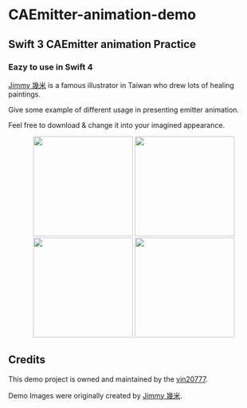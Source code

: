 # CAEmitter-animation-demo
## Swift 3 CAEmitter animation Practice

### Eazy to use in Swift 4

[Jimmy 幾米](https://zh.wikipedia.org/wiki/%E5%B9%BE%E7%B1%B3) is a famous illustrator in Taiwan who drew lots of healing paintings.

Give some example of different usage in presenting emitter animation.

Feel free to download & change it into your imagined appearance.

<p align="middle" >
  <img src="https://user-images.githubusercontent.com/31400661/30370036-ea4b386c-98a8-11e7-86d5-d0bb36e4604a.gif" width="200">
  <img src="https://user-images.githubusercontent.com/31400661/30370058-fc3c96f6-98a8-11e7-9701-a856d6e9fc6e.gif" width="200">
  <img src="https://user-images.githubusercontent.com/31400661/30370060-fe924c3e-98a8-11e7-8044-cb406fc60d68.gif" width="200">
  <img src="https://user-images.githubusercontent.com/31400661/30370062-000aa5a2-98a9-11e7-86d0-d3f8949c07fd.gif" width="200">
</p>

## Credits

This demo project is owned and maintained by the <a href="mailto:vin20777@gmail.com">vin20777</a>.

Demo Images were originally created by [Jimmy 幾米](https://zh.wikipedia.org/wiki/%E5%B9%BE%E7%B1%B3).
